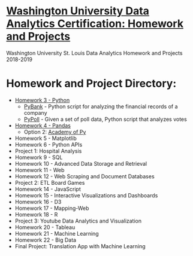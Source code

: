 # [Washington University Data Analytics Certification: Homework and Projects](https://tlcenter.wustl.edu/public/category/courseCategoryCertificateProfile.do?method=load&certificateId=979307&selectedProgramAreaId=933084&selectedProgramStreamId=)
Washington University St. Louis Data Analytics Homework and Projects 2018-2019



# Homework and Project Directory:
- [Homework 3 - Python](https://github.com/jfandata/Washington_University_Data_Analytics_Certificate/tree/master/homework/Homework_3_Python)
  - [PyBank](https://github.com/jfandata/Washington_University_Data_Analytics_Certificate/tree/master/homework/Homework_3_Python/PyBank) - Python script for analyzing the financial records of a company
  - [PyPoll](https://github.com/jfandata/Washington_University_Data_Analytics_Certificate/tree/master/homework/Homework_3_Python/PyPoll) - Given a set of poll data, Python script that analyzes votes
- [Homework 4 - Pandas](https://github.com/jfandata/Washington_University_Data_Analytics_Certificate/tree/master/homework/Homework_4_Pandas)
  - Option 2: [Academy of Py](https://github.com/jfandata/Washington_University_Data_Analytics_Certificate/tree/master/homework/Homework_4_Pandas/PyCitySchools)
- Homework 5 - Matplotlib
- Homework 6 - Python APIs
- Project 1: Hospital Analysis
- Homework 9 - SQL
- Homework 10 - Advanced Data Storage and Retrieval
- Homework 11 - Web
- Homework 12 - Web Scraping and Document Databases
- Project 2: ETL Board Games
- Homework 14 - JavaScript
- Homework 15 - Interactive Visualizations and Dashboards
- Homework 16 - D3
- Homework 17 - Mapping-Web
- Homework 18 - R
- Project 3: Youtube Data Analytics and Visualization
- Homework 20 - Tableau
- Homework 21 - Machine Learning
- Homework 22 - Big Data
- Final Project: Translation App with Machine Learning
